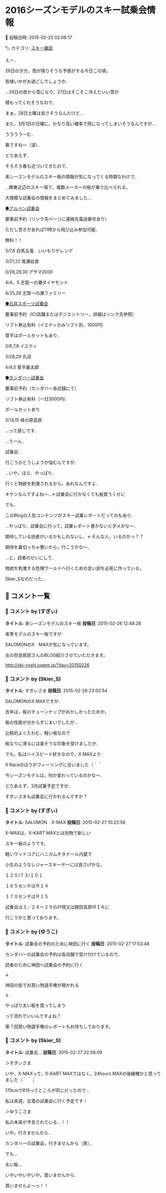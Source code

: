 # 2016シーズンモデルのスキー試乗会情報

📅 投稿日時: 2015-02-25 02:08:17

🏷️ カテゴリ: [スキー雑談](c1f9d2cb7478308da16419928ea3945e9.md)

えー．


26日の夕方，雨が降りそうな予感がする今日この頃，


皆様いかがお過ごしでしょうか．





…26日の夜から雪になり，27日はそこそこ冷えたいい雪が


積もってくれそうなので．


まぁ，28日土曜は良さそうなんだけど…


また，3月1日の日曜に，かなり高い確率で雨になってしまいそうなんですが…


ううううーむ．


春ですね～（涙）．





とりあえず．


そろそろ春も近づいてきたので．


来シーズンモデルのスキー板の情報が気になってくる時期なわけで．





…関東近辺のスキー場で，複数メーカーの板が乗り比べられる，


大規模な試乗会の情報をまとめてみました…





[●アルペン試乗会](http://www.alpen-group.info/event/event.php?in_eventid=181)


要事前予約（リンク先ページに連絡先電話番号あり）


ただし空きがあれば11時から飛び込み参加可能．


無料！！





3/7,8 白馬五竜　いいもりゲレンデ


3/21,22 尾瀬岩倉


3/28,29,30 アサマ2000


4/4，5 志賀一の瀬ダイヤモンド


4/25,26 志賀一の瀬ファミリー





[●石井スポーツ試乗会](http://www.ici-sports.com/wintersports/event/index.html#shijoukai)


要事前予約（ICI店舗またはデジエントリー，詳細はリンク先参照）


リフト券込有料（イエティのみリフト別，1000円）


菅平はポールセットもあり．





3/6,7,8 イエティ


3/28,29 丸沼


4/4,5 菅平裏太郎








[●カンダハー試乗会](http://www.kandahar.co.jp/1961/)


要事前予約（カンダハー各店舗にて）


リフト券込有料（一日3000円）


ポールセットあり





3/14,15 峰の原高原





…って感じです．





…うーん．


試乗会．


行こうかどうしようか悩むんですが．





…いや，ほら．やっぱり．


行くと物欲を刺激されるから，あれなんですよ．


キケンなんですよね～…←試乗会に行かなくても板買うくせに





でも．


このBlogの人気コンテンツがスキー試乗レポートだってのもあり．


…やっぱり，試乗会に行って，試乗レポート書かないとダメかな～．


期待している読者がいるかもしれないし．←そんな人，いるのかっ？？


期待を裏切っちゃ悪いから，行こうかな～．





…と，読者のせいにして．


物欲を刺激する危険ワールドへ行くための言い訳を必死に作っている，


Skier_Sなのだった…

## 💬 コメント一覧

### 💬 コメント by (すぎぃ)
**タイトル**: 来シーズンモデルのスキー板
**投稿日**: 2015-02-26 12:48:28

来季モデルのスキー板ですが

SALOMONのX　MAXが気になっています。



炎の奈良県民さんのBLOG紹介させていただきます。

http://ski-yoshi.jugem.jp/?day=20150226

### 💬 コメント by (Skier_S)
**タイトル**: すぎぃさま
**投稿日**: 2015-02-26 23:02:54

SALOMONのX MAXですか．

去年は，板のチューンナップがおかしかったためか，

板の性能が分からずじまいでしたが…

比較的よくたわむ，軽い板なので

板なりに滑るには楽そうな印象を受けましたが．



でも，私はハイスピード好きなので，X MAXより

X Raceのほうがフィーリングに合いました（＾＾



今シーズンモデルは，何か変わっているのかな～．

とりあえず，3月試乗予定ですが．

すぎぃさまも試乗会に行かれるんですか？

### 💬 コメント by (すぎぃ)
**タイトル**: SALOMON　X-MAX
**投稿日**: 2015-02-27 10:22:56

X-MAXは、X-KART MAXとは別物で新しい

スキー板のようです。



軽いウッドコアにハニカムチタナール内蔵で

小生のようなレジャースキーヤーには良さげかな。



１２０/７３/１０１　

１６５センチはＲ１４

１７０センチはＲ１５



試乗会は３／２８～２９の戸隠又は開田高原ＭＩＡに

行こうかと思っております。

### 💬 コメント by (ゆうこ)
**タイトル**: 試乗会の予約のために神田に行く
**投稿日**: 2015-02-27 17:53:48

カンダハーの試乗会の予約は各店舗で受け付けているので、

読者のために神田へ試乗会の予約に行く

↓

神田の街でお買い物選手権が開かれる

↓

やっぱり太い板を買ってしまう



って流れでいいんですよね？

第？回買い物選手権のレポートもお待ちしております。

### 💬 コメント by (Skier_S)
**タイトル**: 試乗会…
**投稿日**: 2015-02-27 22:58:09

＞すぎぃさま

いや，X-MAXって，X-KART MAXではなく，24hours MAXの後継機かと思ってました（＾＾；

170cmでR15ってところが同じだったので…

私は来週，五竜の試乗会に行く予定です！



＞ゆうこさま

私の未来が予言されている…！！

いや，行きませんから．

カンダハーの試乗会，行きませんから（笑）．



でも…

太い板…

いやいやいやいや，買いませんから．

買いませんよ～っ！！

